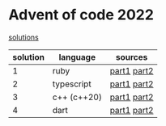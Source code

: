 # Advent of code 2022

[solutions](./solutions)

| solution | language | sources |
| - | - | - |
| 1 | ruby | [part1](./solutions/day1-part1.rb) [part2](./solutions/day1-part2.rb) |
| 2 | typescript | [part1](./solutions/day2-part1.ts) [part2](./solutions/day2-part2.ts) |
| 3 | c++ (c++20) | [part1](./solutions/day3-part1.cc) [part2](./solutions/day3-part2.cc) |
| 4 | dart | [part1](./solutions/day4-part1.dart) [part2](./solutions/day4-part2.dart) |
